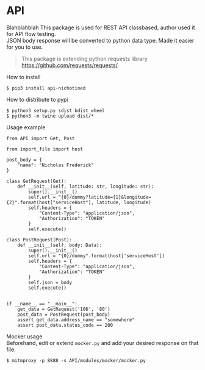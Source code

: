 # API

Blahblahblah
This package is used for REST API classbased, author used it for API flow testing.  
JSON body response will be converted to python data type. Made it easier for you to use.  
> This package is extending python requests library https://github.com/requests/requests/  

How to install 
```
$ pip3 install api-nichotined
```

How to distribute to pypi
```
$ python3 setup.py sdist bdist_wheel
$ python3 -m twine upload dist/*
```

Usage example
```python3
from API import Get, Post

from import_file import host

post_body = {
    "name": "Nicholas Frederick"
}

class GetRequest(Get):
    def __init__(self, latitude: str, longitude: str):
        super().__init__()
        self.url = "{0}/dummy?latitude={1}&longitude={2}".format(host["serviceHost"], latitude, longitude)
        self.headers = {
            "Content-Type": "application/json",
            "Authorization": "TOKEN"
        }
        self.execute()
        
class PostRequest(Post):
    def __init__(self, body: Data):
        super().__init__()
        self.url = "{0}/dummy".format(host['serviceHost'])
        self.headers = {
            "Content-Type": "application/json",
            "Authorization": "TOKEN"
        }
        self.json = body
        self.execute()

        
if __name__ == "__main__":
    get_data = GetRequest('106', '80')
    post_data = PostRequest(post_body)
    assert get_data.address_name == "somewhere"
    assert post_data.status_code == 200
```

Mocker usage  
Beforehand, edit or extend `mocker.py` and add your desired response on that file. 
```
$ mitmproxy -p 8888 -s API/modules/mocker/mocker.py
```
